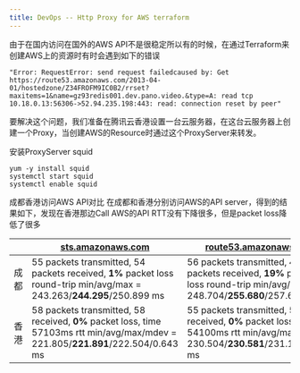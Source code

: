 ```yaml
---
title: DevOps -- Http Proxy for AWS terraform
---
```


由于在国内访问在国外的AWS API不是很稳定所以有的时候，在通过Terraform来创建AWS上的资源时有时会遇到如下的错误

```
"Error: RequestError: send request failedcaused by: Get https://route53.amazonaws.com/2013-04-01/hostedzone/Z34FROFM9IC0B2/rrset?maxitems=1&name=gz93redis001.dev.pano.video.&type=A: read tcp 10.18.0.13:56306->52.94.235.198:443: read: connection reset by peer"
```

要解决这个问题，我们准备在腾讯云香港设置一台云服务器，在这台云服务器上创建一个Proxy，当创建AWS的Resource时通过这个ProxyServer来转发。


安装ProxyServer squid
```
yum -y install squid
systemctl start squid
systemctl enable squid
```

成都香港访问AWS API对比
在成都和香港分别访问AWS的API server，得到的结果如下，发现在香港那边Call AWS的API RTT没有下降很多，但是packet loss降低了很多



|      | [sts.amazonaws.com](http://sts.amazonaws.com/)               | [route53.amazonaws.com](http://route53.amazonaws.com/)       |
| ---- | ------------------------------------------------------------ | ------------------------------------------------------------ |
| 成都 | 55 packets transmitted, 54 packets received, **1%** packet loss round-trip min/avg/max = 243.263/**244.295**/250.899 ms | 56 packets transmitted, 45 packets received, **19%** packet loss round-trip min/avg/max = 248.704/**255.680**/257.663 ms |
| 香港 | 58 packets transmitted, 58 received, **0%** packet loss, time 57103ms rtt min/avg/max/mdev = 221.805/**221.891**/222.504/0.643 ms | 55 packets transmitted, 55 received, **0%** packet loss, time 54100ms rtt min/avg/max/mdev = 230.504/**230.581**/231.147/0.347 ms |